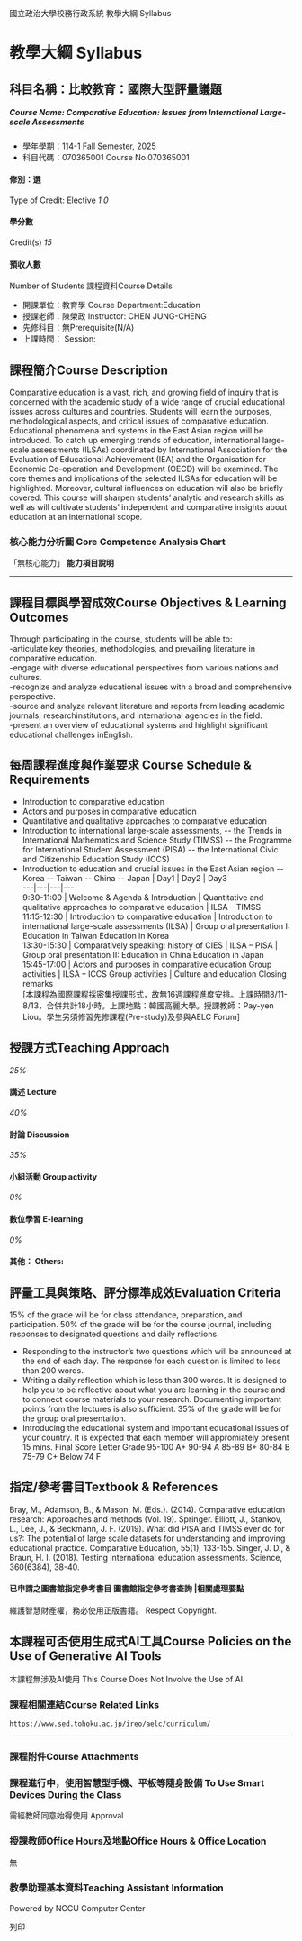 國立政治大學校務行政系統 教學大綱 Syllabus
# 教學大綱 Syllabus
##  科目名稱：比較教育：國際大型評量議題
#####  Course Name: Comparative Education: Issues from International Large-scale Assessments
  * 學年學期：114-1 Fall Semester, 2025 
  * 科目代碼：070365001 Course No.070365001


#### 修別：選
Type of Credit: Elective 
_1.0_
#### 學分數
Credit(s)
_15_
#### 預收人數
Number of Students
課程資料Course Details
  * 開課單位：教育學 Course Department:Education 
  * 授課老師：陳榮政 Instructor: CHEN JUNG-CHENG 
  * 先修科目：無Prerequisite(N/A)
  * 上課時間： Session: 


##  課程簡介Course Description
Comparative education is a vast, rich, and growing field of inquiry that is concerned with the academic study of a wide range of crucial educational issues across cultures and countries. Students will learn the purposes, methodological aspects, and critical issues of comparative education. Educational phenomena and systems in the East Asian region will be introduced. To catch up emerging trends of education, international large-scale assessments (ILSAs) coordinated by International Association for the Evaluation of Educational Achievement (IEA) and the Organisation for Economic Co-operation and Development (OECD) will be examined. The core themes and implications of the selected ILSAs for education will be highlighted. Moreover, cultural influences on education will also be briefly covered. This course will sharpen students’ analytic and research skills as well as will cultivate students’ independent and comparative insights about education at an international scope. 
###  核心能力分析圖 Core Competence Analysis Chart
「無核心能力」 
**能力項目說明**
* * *
##  課程目標與學習成效Course Objectives & Learning Outcomes 
Through participating in the course, students will be able to:  
-articulate key theories, methodologies, and prevailing literature in comparative education.  
-engage with diverse educational perspectives from various nations and cultures.  
-recognize and analyze educational issues with a broad and comprehensive perspective.  
-source and analyze relevant literature and reports from leading academic journals, researchinstitutions, and international agencies in the field.  
-present an overview of educational systems and highlight significant educational challenges inEnglish.
##  每周課程進度與作業要求 Course Schedule & Requirements
- Introduction to comparative education
- Actors and purposes in comparative education
- Quantitative and qualitative approaches to comparative education
- Introduction to international large-scale assessments, 
-- the Trends in International Mathematics and Science Study (TIMSS) 
-- the Programme for International Student Assessment (PISA) 
-- the International Civic and Citizenship Education Study (ICCS)
- Introduction to education and crucial issues in the East Asian region 
-- Korea 
-- Taiwan 
-- China
-- Japan 
|  Day1 |  Day2 |  Day3  
---|---|---|---  
9:30-11:00 |  Welcome & Agenda & Introduction  |  Quantitative and qualitative approaches to comparative education  |  ILSA – TIMSS   
11:15-12:30 |  Introduction to comparative education  |  Introduction to international large-scale assessments (ILSA)  |  Group oral presentation I:  Education in Taiwan  Education in Korea   
13:30-15:30 |  Comparatively speaking: history of CIES  |  ILSA – PISA  |  Group oral presentation II:  Education in China  Education in Japan   
15:45-17:00 |  Actors and purposes in comparative education  Group activities  |  ILSA – ICCS  Group activities  |  Culture and education  Closing remarks   
[本課程為國際課程採密集授課形式，故無16週課程進度安排。上課時間8/11-8/13，合併共計18小時。上課地點：韓國高麗大學。授課教師：Pay-yen Liou。學生另須修習先修課程(Pre-study)及參與AELC Forum]
##  授課方式Teaching Approach
_25%_
####  講述 Lecture
_40%_
####  討論 Discussion
_35%_
####  小組活動 Group activity
_0%_
####  數位學習 E-learning
_0%_
####  其他： Others:
##  評量工具與策略、評分標準成效Evaluation Criteria
15% of the grade will be for class attendance, preparation, and participation. 
50% of the grade will be for the course journal, including responses to designated questions and daily reflections. 
- Responding to the instructor’s two questions which will be announced at the end of each day. The response for each question is limited to less than 200 words. 
- Writing a daily reflection which is less than 300 words. It is designed to help you to be reflective about what you are learning in the course and to connect course materials to your research. Documenting important points from the lectures is also sufficient. 
35% of the grade will be for the group oral presentation.
- Introducing the educational system and important educational issues of your country. It is expected that each member will appromiately present 15 mins. 
Final Score Letter Grade 
95-100 A+
90-94 A
85-89 B+
80-84 B
75-79 C+
Below 74 F 
##  指定/參考書目Textbook & References
Bray, M., Adamson, B., & Mason, M. (Eds.). (2014). Comparative education research: Approaches and methods (Vol. 19). Springer. 
Elliott, J., Stankov, L., Lee, J., & Beckmann, J. F. (2019). What did PISA and TIMSS ever do for us?: The potential of large scale datasets for understanding and improving educational practice. Comparative Education, 55(1), 133-155. 
Singer, J. D., & Braun, H. I. (2018). Testing international education assessments. Science, 360(6384), 38-40. 
####  已申請之圖書館指定參考書目  圖書館指定參考書查詢 |相關處理要點
維護智慧財產權，務必使用正版書籍。 Respect Copyright.
##  本課程可否使用生成式AI工具Course Policies on the Use of Generative AI Tools
本課程無涉及AI使用 This Course Does Not Involve the Use of AI.
###  課程相關連結Course Related Links
```
https://www.sed.tohoku.ac.jp/ireo/aelc/curriculum/
```

* * *
###  課程附件Course Attachments
###  課程進行中，使用智慧型手機、平板等隨身設備 To Use Smart Devices During the Class
需經教師同意始得使用  Approval
###  授課教師Office Hours及地點Office Hours & Office Location
無
###  教學助理基本資料Teaching Assistant Information
Powered by NCCU Computer Center
  
列印

